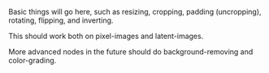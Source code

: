 Basic things will go here, such as resizing, cropping, padding (uncropping), rotating, flipping, and inverting.

This should work both on pixel-images and latent-images.

More advanced nodes in the future should do background-removing and color-grading.
